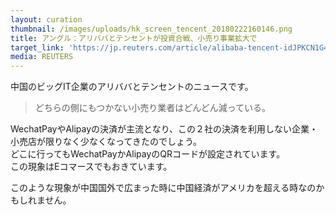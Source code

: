 ```yaml
---
layout: curation
thumbnail: /images/uploads/hk_screen_tencent_20180222160146.png
title: アングル：アリババとテンセントが投資合戦、小売り事業拡大で
target_link: 'https://jp.reuters.com/article/alibaba-tencent-idJPKCN1G40TJ'
media: REUTERS
---
```

中国のビッグIT企業のアリババとテンセントのニュースです。

>どちらの側にもつかない小売り業者はどんどん減っている。

WechatPayやAlipayの決済が主流となり、この２社の決済を利用しない企業・小売店が限りなく少なくなってきたのでしょう。  
どこに行ってもWechatPayかAlipayのQRコードが設定されています。  
この現象はEコマースでもおきています。

このような現象が中国国外で広まった時に中国経済がアメリカを超える時なのかもしれません。

